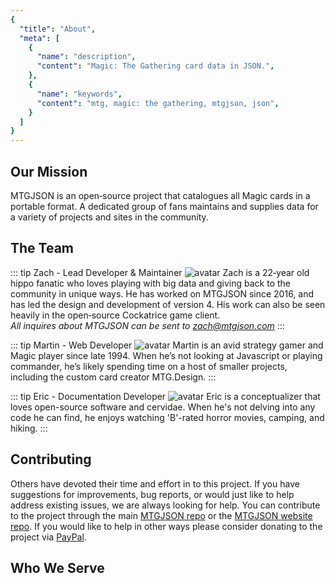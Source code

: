 ```yaml
---
{
  "title": "About",
  "meta": [
    {
      "name": "description",
      "content": "Magic: The Gathering card data in JSON.",
    },
    {
      "name": "keywords",
      "content": "mtg, magic: the gathering, mtgjson, json",
    }
  ]
}
---
```


## Our Mission

MTGJSON is an open‐source project that catalogues all Magic cards in a portable format. A dedicated group of fans maintains and supplies data for a variety of projects and sites in the community.

## The Team

::: tip Zach - Lead Developer &amp; Maintainer
![avatar](/images/avatar-zach.jpg "Zach")
Zach is a 22‐year old hippo fanatic who loves playing with big data and giving back to the community in unique ways. He has worked on MTGJSON since 2016, and has led the design and development of version 4. His work can also be seen heavily in the open‐source Cockatrice game client.<br/>
<i>All inquires about MTGJSON can be sent to <font color="blue">zach@mtgjson.com</font></i>
:::

::: tip Martin - Web Developer
![avatar](/images/avatar-martin.jpg "Martin")
Martin is an avid strategy gamer and Magic player since late 1994. When he’s not looking at Javascript or playing commander, he’s likely spending time on a host of smaller projects, including the custom card creator MTG.Design.
:::

::: tip Eric - Documentation Developer
![avatar](/images/avatar-eric.gif "Eric")
Eric is a conceptualizer that loves open-source software and cervidae. When he's not delving into any code he can find, he enjoys watching 'B'-rated horror movies, camping, and hiking.
:::

## Contributing

Others have devoted their time and effort in to this project. If you have suggestions for improvements, bug reports, or would just like to help address existing issues, we are always looking for help. You can contribute to the project through the main [MTGJSON repo](https://github.com/mtgjson/mtgjson) or the [MTGJSON website repo](https://github.com/mtgjson/mtgjson-website). If you would like to help in other ways please consider donating to the project via [PayPal](https://www.paypal.me/Zachhalpern).

## Who We Serve

<GenerateServices/>
